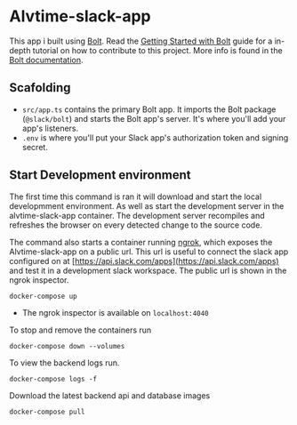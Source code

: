 Alvtime-slack-app
=================

This app i built using [Bolt](https://slack.dev/bolt). Read the [Getting Started with Bolt](https://api.slack.com/start/building/bolt) guide for a in-depth tutorial on how to contribute to this project. More info is found in the [Bolt documentation](https://slack.dev/bolt).

Scafolding
----------

- `src/app.ts` contains the primary Bolt app. It imports the Bolt package (`@slack/bolt`) and starts the Bolt app's server. It's where you'll add your app's listeners.
- `.env` is where you'll put your Slack app's authorization token and signing secret.

## Start Development environment

The first time this command is ran it will download and start the local developmment environment. As well as start the development server in the alvtime-slack-app container. The development server recompiles and refreshes the browser on every detected change to the source code.

The command also starts a container running [ngrok](https://ngrok.com), which exposes the Alvtime-slack-app on a public url. This url is useful to connect the slack app configured on at [https://api.slack.com/apps](https://api.slack.com/apps) and test it in a development slack workspace. The public url is shown in the ngrok inspector.

```
docker-compose up
```

- The ngrok inspector is available on `localhost:4040`

To stop and remove the containers run

```
docker-compose down --volumes
```

To view the backend logs run.

```
docker-compose logs -f
```

Download the latest backend api and database images

```
docker-compose pull
```
